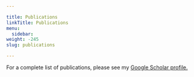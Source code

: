 ```yaml
---

title: Publications
linkTitle: Publications
menu:
  sidebar:
weight: -245
slug: publications

---
```


For a complete list of publications, please see my [Google Scholar profile.](https://scholar.google.com/citations?user=zWvoz5YAAAAJ&hl=en)
